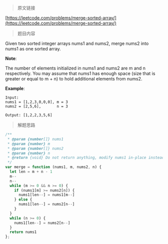 > 原文链接

[https://leetcode.com/problems/merge-sorted-array/](https://leetcode.com/problems/merge-sorted-array/)
> 题目内容

Given two sorted integer arrays nums1 and nums2, merge nums2 into nums1 as one sorted array.

**Note**:

The number of elements initialized in nums1 and nums2 are m and n respectively.
You may assume that nums1 has enough space (size that is greater or equal to m + n) to hold additional elements from nums2.

**Example**:
```t
Input:
nums1 = [1,2,3,0,0,0], m = 3
nums2 = [2,5,6],       n = 3

Output: [1,2,2,3,5,6]
```
> 解题思路

```js
/**
 * @param {number[]} nums1
 * @param {number} m
 * @param {number[]} nums2
 * @param {number} n
 * @return {void} Do not return anything, modify nums1 in-place instead.
 */
var merge = function (nums1, m, nums2, n) {
  let len = m + n - 1
  m--
  n--
  while (m >= 0 && n >= 0) {
    if (nums1[m] >= nums2[n]) {
      nums1[len--] = nums1[m--]
    } else {
      nums1[len--] = nums2[n--]
    }
  }
  while (n >= 0) {
    nums1[len--] = nums2[n--]
  }
  return nums1
};
```